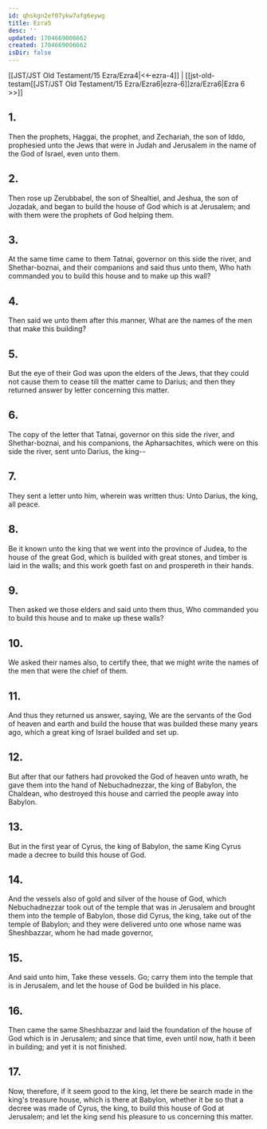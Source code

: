 ```yaml
---
id: qhskgn2ef07ykw7afg6eywg
title: Ezra5
desc: ''
updated: 1704669006662
created: 1704669006662
isDir: false
---
```

[[JST/JST Old Testament/15 Ezra/Ezra4|<<-ezra-4]] | [[jst-old-testam[[JST/JST Old Testament/15 Ezra/Ezra6|ezra-6]]zra/Ezra6|Ezra 6 >>]]
## 1.
Then the prophets, Haggai, the prophet, and Zechariah, the son of Iddo, prophesied unto the Jews that were in Judah and Jerusalem in the name of the God of Israel, even unto them.
## 2.
Then rose up Zerubbabel, the son of Shealtiel, and Jeshua, the son of Jozadak, and began to build the house of God which is at Jerusalem; and with them were the prophets of God helping them.
## 3.
At the same time came to them Tatnai, governor on this side the river, and Shethar-boznai, and their companions and said thus unto them, Who hath commanded you to build this house and to make up this wall?
## 4.
Then said we unto them after this manner, What are the names of the men that make this building?
## 5.
But the eye of their God was upon the elders of the Jews, that they could not cause them to cease till the matter came to Darius; and then they returned answer by letter concerning this matter.
## 6.
The copy of the letter that Tatnai, governor on this side the river, and Shethar-boznai, and his companions, the Apharsachites, which were on this side the river, sent unto Darius, the king\--
## 7.
They sent a letter unto him, wherein was written thus: Unto Darius, the king, all peace.
## 8.
Be it known unto the king that we went into the province of Judea, to the house of the great God, which is builded with great stones, and timber is laid in the walls; and this work goeth fast on and prospereth in their hands.
## 9.
Then asked we those elders and said unto them thus, Who commanded you to build this house and to make up these walls?
## 10.
We asked their names also, to certify thee, that we might write the names of the men that were the chief of them.
## 11.
And thus they returned us answer, saying, We are the servants of the God of heaven and earth and build the house that was builded these many years ago, which a great king of Israel builded and set up.
## 12.
But after that our fathers had provoked the God of heaven unto wrath, he gave them into the hand of Nebuchadnezzar, the king of Babylon, the Chaldean, who destroyed this house and carried the people away into Babylon.
## 13.
But in the first year of Cyrus, the king of Babylon, the same King Cyrus made a decree to build this house of God.
## 14.
And the vessels also of gold and silver of the house of God, which Nebuchadnezzar took out of the temple that was in Jerusalem and brought them into the temple of Babylon, those did Cyrus, the king, take out of the temple of Babylon; and they were delivered unto one whose name was Sheshbazzar, whom he had made governor,
## 15.
And said unto him, Take these vessels. Go; carry them into the temple that is in Jerusalem, and let the house of God be builded in his place.
## 16.
Then came the same Sheshbazzar and laid the foundation of the house of God which is in Jerusalem; and since that time, even until now, hath it been in building; and yet it is not finished.
## 17.
Now, therefore, if it seem good to the king, let there be search made in the king\'s treasure house, which is there at Babylon, whether it be so that a decree was made of Cyrus, the king, to build this house of God at Jerusalem; and let the king send his pleasure to us concerning this matter.

